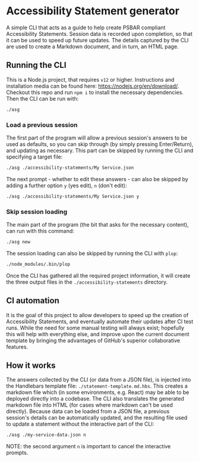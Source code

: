# Accessibility Statement generator

A simple CLI that acts as a guide to help create PSBAR compliant Accessibility
Statements.
Session data is recorded upon completion, so that it can be used to speed up
future updates.
The details captured by the CLI are used to create a Markdown document, and in
turn, an HTML page.

## Running the CLI

This is a Node.js project, that requires `v12` or higher. Instructions and
installation media can be found here: https://nodejs.org/en/download/.
Checkout this repo and run `npm i` to install the necessary dependencies.
Then the CLI can be run with:
```bash
./asg
```

### Load a previous session
The first part of the program will allow a previous session's answers to be used
as defaults, so you can skip through (by simply pressing Enter/Return), and
updating as necessary. This part can be skipped by running the CLI and
specifying a target file:
```bash
./asg ./accessibility-statements/My Service.json
```
The next prompt - whether to edit these answers - can also be skipped by adding
a further option `y` (yes edit), `n` (don't edit):
```bash
./asg ./accessibility-statements/My Service.json y
```

### Skip session loading
The main part of the program (the bit that asks for the necessary content), can
run with this command:
```bash
./asg new
```

The session loading can also be skipped by running the CLI with `plop`:
```bash
./node_modules/.bin/plop
```
Once the CLI has gathered all the required project information, it will create
the three output files in the `./accessibility-statements` directory.

## CI automation

It is the goal of this project to allow developers to speed up the creation of
Accessibility Statements, and eventually automate their updates after CI test
runs. While the need for some manual testing will always exist; hopefully this
will help with everything else, and improve upon the current document template
by bringing the advantages of GitHub's superior collaborative features.

## How it works

The answers collected by the CLI (or data from a JSON file), is injected into
the Handlebars template file: `./statement-template.md.hbs`. This creates a
markdown file which (in some environments, e.g. React) may be able to be
deployed directly into a codebase. The CLI also translates the generated
markdown file into HTML (for cases where markdown can't be used directly).
Because data can be loaded from a JSON file, a previous session's details can
be automatically updated, and the resulting file used to update a statement
without the interactive part of the CLI:
```bash
./asg ./my-service-data.json n
```
NOTE: the second argument `n` is important to cancel the interactive prompts.
